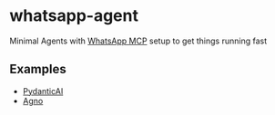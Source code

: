 # whatsapp-agent
Minimal Agents with [WhatsApp MCP](https://github.com/lharries/whatsapp-mcp/) setup to get things running fast

## Examples

- [PydanticAI](/pydanticai/whatsapp_agent.py)
- [Agno](/agno/agno_mcp_agent.py)
